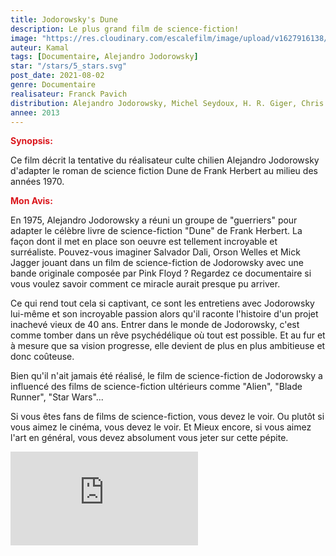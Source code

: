 ```yaml
---
title: Jodorowsky's Dune
description: Le plus grand film de science-fiction!
image: "https://res.cloudinary.com/escalefilm/image/upload/v1627916138/Dune_njrael.jpg"
auteur: Kamal
tags: [Documentaire, Alejandro Jodorowsky]
star: "/stars/5_stars.svg"
post_date: 2021-08-02
genre: Documentaire
realisateur: Franck Pavich
distribution: Alejandro Jodorowsky, Michel Seydoux, H. R. Giger, Chris Foss
annee: 2013
---
```

<span style="color:#db161c">**Synopsis:**</span>

Ce film décrit la tentative du réalisateur culte chilien Alejandro Jodorowsky d'adapter le roman de science fiction Dune de Frank Herbert au milieu des années 1970.

<span style="color:#db161c">**Mon Avis:**</span>

En 1975, Alejandro Jodorowsky a réuni un groupe de "guerriers" pour adapter le célèbre livre de science-fiction "Dune" de Frank Herbert. La façon dont il met en place son oeuvre est tellement incroyable et surréaliste. Pouvez-vous imaginer Salvador Dali, Orson Welles et Mick Jagger jouant dans un film de science-fiction de Jodorowsky avec une bande originale composée par Pink Floyd ? Regardez ce documentaire si vous voulez savoir comment ce miracle aurait presque pu arriver. 

Ce qui rend tout cela si captivant, ce sont les entretiens avec Jodorowsky lui-même et son incroyable passion alors qu'il raconte l'histoire d'un projet inachevé vieux de 40 ans. Entrer dans le monde de Jodorowsky, c'est comme tomber dans un rêve psychédélique où tout est possible. Et au fur et à mesure que sa vision progresse, elle devient de plus en plus ambitieuse et donc coûteuse.

Bien qu'il n'ait jamais été réalisé, le film de science-fiction de Jodorowsky a influencé des films de science-fiction ultérieurs comme "Alien", "Blade Runner", "Star Wars"...

Si vous êtes fans de films de science-fiction, vous devez le voir. Ou plutôt si vous aimez le cinéma, vous devez le voir. Et Mieux encore, si vous aimez l'art en général, vous devez absolument vous jeter sur cette pépite.

<div>
    <iframe src="https://www.youtube.com/embed/IOPUp0wsBX0" title="YouTube video player" frameborder="0" allow="accelerometer; autoplay; clipboard-write; encrypted-media; gyroscope; picture-in-picture" allowfullscreen></iframe>
</div>